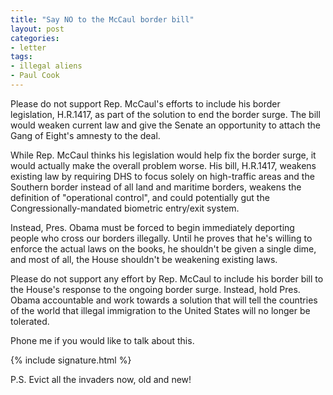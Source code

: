 ```yaml
---
title: "Say NO to the McCaul border bill"
layout: post
categories:
- letter
tags:
- illegal aliens
- Paul Cook
---
```


Please do not support Rep. McCaul's efforts to include his border legislation, H.R.1417, as part of the solution to end the border surge. The bill would weaken current law and give the Senate an opportunity to attach the Gang of Eight's amnesty to the deal.

While Rep. McCaul thinks his legislation would help fix the border surge, it would actually make the overall problem worse. His bill, H.R.1417, weakens existing law by requiring DHS to focus solely on high-traffic areas and the Southern border instead of all land and maritime borders, weakens the definition of "operational control", and could potentially gut the Congressionally-mandated biometric entry/exit system.

Instead, Pres. Obama must be forced to begin immediately deporting people who cross our borders illegally. Until he proves that he's willing to enforce the actual laws on the books, he shouldn't be given a single dime, and most of all, the House shouldn't be weakening existing laws.

Please do not support any effort by Rep. McCaul to include his border bill to the House's response to the ongoing border surge. Instead, hold Pres. Obama accountable and work towards a solution that will tell the countries of the world that illegal immigration to the United States will no longer be tolerated.

Phone me if you would like to talk about this.

{% include signature.html %}

P.S. Evict all the invaders now, old and new!